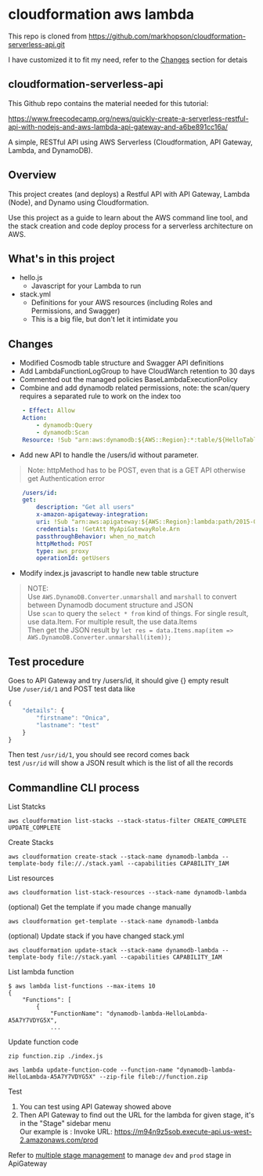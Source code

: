 # cloudformation aws lambda

This repo is cloned from 
https://github.com/markhopson/cloudformation-serverless-api.git

I have customized it to fit my need, refer to the [Changes](#Changes) section for detais

## cloudformation-serverless-api

This Github repo contains the material needed for this tutorial:

https://www.freecodecamp.org/news/quickly-create-a-serverless-restful-api-with-nodejs-and-aws-lambda-api-gateway-and-a6be891cc16a/

A simple, RESTful API using AWS Serverless (Cloudformation, API Gateway, Lambda, and DynamoDB).

## Overview

This project creates (and deploys) a Restful API with API Gateway, Lambda (Node), and Dynamo using Cloudformation.

Use this project as a guide to learn about the AWS command line tool, and the stack creation and code deploy process for a serverless architecture on AWS.

## What's in this project

* hello.js
  * Javascript for your Lambda to run
* stack.yml
  * Definitions for your AWS resources (including Roles and Permissions, and Swagger)
  * This is a big file, but don't let it intimidate you

## Changes

* Modified Cosmodb table structure and Swagger API definitions
* Add LambdaFunctionLogGroup to have CloudWarch retention to 30 days
* Commented out the managed policies BaseLambdaExecutionPolicy
* Combine and add dynamodb related permissions, note: the scan/query requires a separated rule to work on the index too
```yml
    - Effect: Allow
    Action:
        - dynamodb:Query
        - dynamodb:Scan
    Resource: !Sub "arn:aws:dynamodb:${AWS::Region}:*:table/${HelloTable}/index/*"
```

* Add new API to handle the /users/id without parameter. 

> Note: httpMethod has to be POST, even that is a GET API otherwise get Authentication error
```yml
    /users/id:
    get:
        description: "Get all users"
        x-amazon-apigateway-integration:
        uri: !Sub "arn:aws:apigateway:${AWS::Region}:lambda:path/2015-03-31/functions/${HelloLambda.Arn}/invocations"
        credentials: !GetAtt MyApiGatewayRole.Arn
        passthroughBehavior: when_no_match
        httpMethod: POST
        type: aws_proxy
        operationId: getUsers
```

* Modify index.js javascript to handle new table structure
> NOTE:   
> Use `AWS.DynamoDB.Converter.unmarshall` and `marshall` to convert between Dynamodb document structure and JSON  
> Use `scan` to query the `select * from` kind of things.
> For single result, use data.Item.  For multiple result, the use data.Items  
> Then get the JSON result by `let res = data.Items.map(item => AWS.DynamoDB.Converter.unmarshall(item));`

## Test procedure

Goes to API Gateway and try /users/id, it should give {} empty result  
Use `/user/id/1` and POST test data like
```js
{
    "details": {
        "firstname": "Onica",
        "lastname": "test"
    }
}
```
Then test `/usr/id/1`, you should see record comes back  
test `/usr/id` will show a JSON result which is the list of all the records

## Commandline CLI process

List Statcks
```
aws cloudformation list-stacks --stack-status-filter CREATE_COMPLETE UPDATE_COMPLETE
```

Create Stacks
```
aws cloudformation create-stack --stack-name dynamodb-lambda --template-body file://./stack.yaml --capabilities CAPABILITY_IAM
```

List resources
```
aws cloudformation list-stack-resources --stack-name dynamodb-lambda
```

(optional) Get the template if you made change manually
```
aws cloudformation get-template --stack-name dynamodb-lambda
```

(optional) Update stack if you have changed stack.yml
```
aws cloudformation update-stack --stack-name dynamodb-lambda --template-body file://stack.yaml --capabilities CAPABILITY_IAM
```

List lambda function
```
$ aws lambda list-functions --max-items 10
{
    "Functions": [
        {
            "FunctionName": "dynamodb-lambda-HelloLambda-A5A7Y7VDYG5X",
            ...
```

Update function code
```
zip function.zip ./index.js

aws lambda update-function-code --function-name "dynamodb-lambda-HelloLambda-A5A7Y7VDYG5X" --zip-file fileb://function.zip
```


Test

1. You can test using API Gateway showed above
2. Then API Gateway to find out the URL for the lambda for given stage, it's in the "Stage" sidebar menu<br>
Our example is :  Invoke URL: https://m94n9z5sob.execute-api.us-west-2.amazonaws.com/prod


Refer to [multiple stage management](./multiple-stage-version.md) to manage `dev` and `prod` stage in ApiGateway